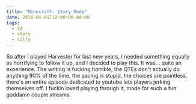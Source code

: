 ```yaml
---
title: "Minecraft: Story Mode"
date: 2018-01-01T12:00:00-04:00
tags:
  - 3d
  - story
  - silly
---
```


So after I played Harvester for last new years, I needed something equally as horrifying to follow it up, and I decided to play this. It was... quite an experience. The writing is fucking horrible, the QTEs don't actually do anything 90% of the time, the pacing is stupid, the choices are pointless, there's an entire episode dedicated to youtube lets players jerking themselves off. I fuckin loved playing through it, made for such a fun goddamn couple streams.
